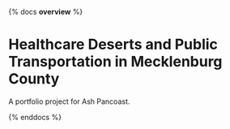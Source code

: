 {% docs __overview__ %}
# Healthcare Deserts and Public Transportation in Mecklenburg County

A portfolio project for Ash Pancoast.

{% enddocs %}